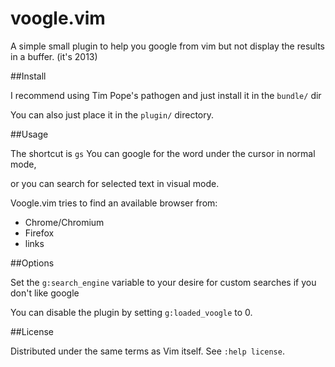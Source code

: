voogle.vim
============

A simple small plugin to help you google from vim but not display
the results in a buffer. (it's 2013)

##Install

I recommend using Tim Pope's pathogen and just install it in the `bundle/` dir

You can also just place it in the `plugin/` directory.

##Usage

The shortcut is `gs`
You can google for the word under the cursor in normal mode,

or you can search for selected text in visual mode.

Voogle.vim tries to find an available browser from:

* Chrome/Chromium
* Firefox
* links

##Options

Set the `g:search_engine` variable to your desire for custom searches
if you don't like google

You can disable the plugin by setting `g:loaded_voogle` to 0.

##License

Distributed under the same terms as Vim itself. See `:help license`.
